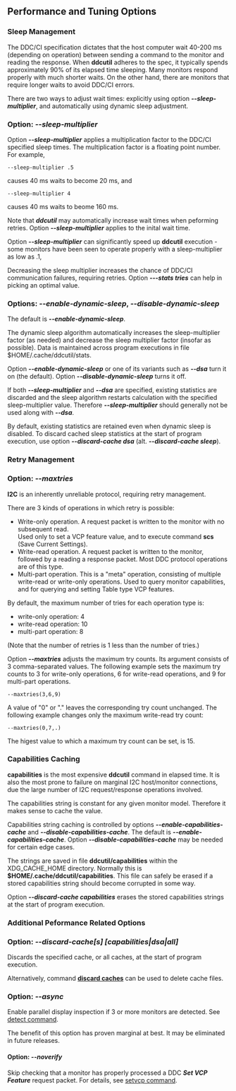 ## Performance and Tuning Options



### Sleep Management

The DDC/CI specification dictates that the host computer wait 40-200 ms (depending on operation) between sending a command to the monitor and reading the response.
When **ddcutil** adheres to the spec, it typically spends approximately 90% of its elapsed time sleeping.  Many monitors respond properly with much shorter waits.  On the other hand, there are monitors that require longer waits to avoid DDC/CI errors. 

There are two ways to adjust wait times: explicitly using option ***--sleep-multiplier***, and automatically using dynamic sleep adjustment.

<!--
option ***--enable-dynamic-sleep***. 
-->

### Option: ***--sleep-multiplier***<a name="option_sleep_multiplier"></a>

Option ***--sleep-multiplier*** applies a multiplication factor to the DDC/CI specified sleep times.
The multiplication factor is a floating point number. 
For example,  
~~~
--sleep-multiplier .5 
~~~
causes 40 ms waits to become 20 ms, and 
~~~
--sleep-multiplier 4
~~~
causes 40 ms waits to beome 160 ms. 

Note that ***ddcutil*** may automatically increase wait times when peforming retries.  Option ***--sleep-multiplier*** applies to the inital wait time.

Option ***--sleep-multiplier*** can significantly speed up **ddcutil** execution - some monitors have been seen to operate properly with a sleep-multiplier as low as .1, 

Decreasing the sleep multiplier increases the chance of DDC/CI communication failures, requiring retries.
Option ***---stats tries*** can help in picking an optimal value.


### Options: ***--enable-dynamic-sleep***, ***--disable-dynamic-sleep***<a name="options_enable_disable_dynamic_sleep"></a>

The default is ***--enable-dynamic-sleep***. 

<!--
This is a newer way to control sleep time and largely replaces the need to use option ***==sleep-multiplier***.
-->

The dynamic sleep algorithm automatically increases
the sleep-multiplier factor (as needed) and decrease the sleep multiplier factor 
(insofar as possible).  Data is maintained across program executions in file 
$HOME/.cache/ddcutil/stats.

Option ***--enable-dynamic-sleep*** or one of its variants such as ***--dsa*** turn it on (the default).
Option ***--disable-dynamic-sleep*** turns it off.

If both ***--sleep-multiplier*** and ***--dsa*** are specified, existing statistics are
discarded and the sleep algorithm restarts calculation with the specified sleep-multiplier value.
Therefore ***--sleep-multiplier*** should generally not be used along with ***--dsa***.

By default, existing statistics are retained even when dynamic sleep is disabled.
To discard cached sleep statistics at the start of program execution, use option ***--discard-cache dsa*** (alt. ***--discard-cache sleep***). 


### Retry Management

### Option: ***--maxtries***<a name="option_maxtries"></a>

**I2C** is an inherently unreliable protocol, requiring retry management.  

There are 3 kinds of operations in which retry is possible: 

- Write-only operation.  A request packet is written to the monitor with no subsequent read.  
  Used only to set a VCP feature value, and to execute command **scs** (Save Current Settings).
- Write-read operation.  A request packet is written to the monitor, followed by a reading a response packet.
  Most DDC protocol operations are of this type.
- Multi-part operation.  This is a "meta" operation, consisting of multiple 
  write-read or write-only operations. Used to query monitor capabilities, and for 
  querying and setting Table type VCP features. 

By default, the maximum number of tries for each operation type is:

- write-only operation:    4
- write-read operation:   10
- multi-part operation:    8

(Note that the number of retries is 1 less than the number of tries.)

Option ***--maxtries*** adjusts the maximum try counts.  Its argument
consists of 3 comma-separated values.  The following example sets the maximum 
try counts to 3 for write-only operations, 6 for write-read operations, and 9 
for multi-part operations.
~~~
--maxtries(3,6,9) 
~~~
A value of "0" or "." leaves the corresponding try count unchanged.   The following 
example changes only the maximum write-read try count:
~~~
--maxtries(0,7,.) 
~~~
The higest value to which a maximum try count can be set, is 15.

### Capabilities Caching

<!--
### Options: ***--enable-capabilities-cache***, ***--disable-capabilities-cache***<a name="option_enable_capabilities_cache"></a><a name="option_disable_capabilities_cache"></a> 
-->

**capabilities** is the most expensive **ddcutil** command in elapsed time.
It is also the most prone to failure on marginal I2C host/monitor 
connections, due the large number of I2C request/response operations involved.

The capabilities string is constant for any given monitor model.
Therefore it makes sense to cache the value.

Capabilities string caching is controlled by options ***--enable-capabilities-cache*** and ***--disable-capabilities-cache***.
The default is  ***--enable-capabilities-cache***.  Option ***--disable-capabilities-cache*** may be needed for certain edge cases.

The strings are saved in file **ddcutil/capabilities** within the XDG_CACHE_HOME directory.
Normally this is **$HOME/.cache/ddcutil/capabilities**.
This file can safely be erased if a stored capabilities string should become corrupted in some way.

Option ***--discard-cache capabilities***  erases the stored capabilities strings at the start of program execution.


### Additional Peformance Related Options


### Option: ***--discard-cache[s] [capabilities|dsa|all]***<a name="option_discard_cache"></a>

Discards the specified cache, or all caches, at the start of program execution.

Alternatively, command [**discard caches**](seconday_commands.md/#command_discard_caches) can be used to delete cache files.

### Option: ***--async***

Enable parallel display inspection if 3 or more monitors are detected.  See [detect command](command_detect.md#option_async).

The benefit of this option has proven marginal at best.  It may be eliminated in future releases.


#### Option: ***--noverify***<a name="setvcp_noverify"></a>

Skip checking that a monitor has properly processed a DDC ***Set VCP Feature*** request packet.
For details, see [setvcp command](command_setvcp.md#setup_noverify).

<!--
Additional performance related options exist but are experimental.  See the [Release Notes](release_notes.md).
-->